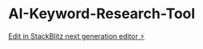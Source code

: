 # AI-Keyword-Research-Tool

[Edit in StackBlitz next generation editor ⚡️](https://stackblitz.com/~/github.com/RDMaal/AI-Keyword-Research-Tool)